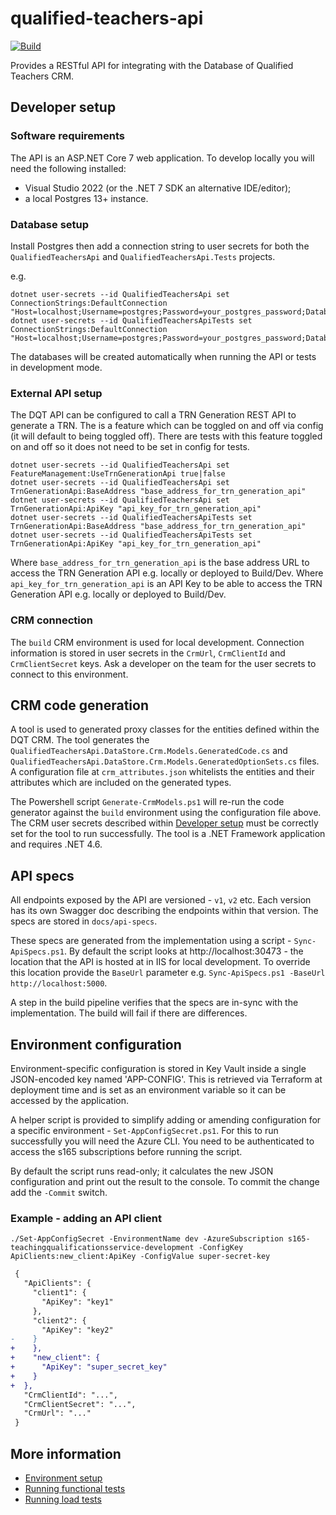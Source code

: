 # qualified-teachers-api

[![Build](https://github.com/DFE-Digital/qualified-teachers-api/actions/workflows/build.yml/badge.svg)](https://github.com/DFE-Digital/qualified-teachers-api/actions/workflows/build.yml)

Provides a RESTful API for integrating with the Database of Qualified Teachers CRM.


## Developer setup

### Software requirements

The API is an ASP.NET Core 7 web application. To develop locally you will need the following installed:
- Visual Studio 2022 (or the .NET 7 SDK an alternative IDE/editor);
- a local Postgres 13+ instance.

### Database setup

Install Postgres then add a connection string to user secrets for both the `QualifiedTeachersApi` and `QualifiedTeachersApi.Tests` projects.

e.g.
```shell
dotnet user-secrets --id QualifiedTeachersApi set ConnectionStrings:DefaultConnection "Host=localhost;Username=postgres;Password=your_postgres_password;Database=dqt"
dotnet user-secrets --id QualifiedTeachersApiTests set ConnectionStrings:DefaultConnection "Host=localhost;Username=postgres;Password=your_postgres_password;Database=dqt_tests"
```

The databases will be created automatically when running the API or tests in development mode.

### External API setup

The DQT API can be configured to call a TRN Generation REST API to generate a TRN.
The is a feature which can be toggled on and off via config (it will default to being toggled off).
There are tests with this feature toggled on and off so it does not need to be set in config for tests.

```shell
dotnet user-secrets --id QualifiedTeachersApi set FeatureManagement:UseTrnGenerationApi true|false
dotnet user-secrets --id QualifiedTeachersApi set TrnGenerationApi:BaseAddress "base_address_for_trn_generation_api"
dotnet user-secrets --id QualifiedTeachersApi set TrnGenerationApi:ApiKey "api_key_for_trn_generation_api"
dotnet user-secrets --id QualifiedTeachersApiTests set TrnGenerationApi:BaseAddress "base_address_for_trn_generation_api"
dotnet user-secrets --id QualifiedTeachersApiTests set TrnGenerationApi:ApiKey "api_key_for_trn_generation_api"
```
Where `base_address_for_trn_generation_api` is the base address URL to access the TRN Generation API e.g. locally or deployed to Build/Dev.
Where `api_key_for_trn_generation_api` is an API Key to be able to access the TRN Generation API e.g. locally or deployed to Build/Dev.


### CRM connection

The `build` CRM environment is used for local development. Connection information is stored in user secrets in the `CrmUrl`, `CrmClientId` and `CrmClientSecret` keys.
Ask a developer on the team for the user secrets to connect to this environment.


## CRM code generation

A tool is used to generated proxy classes for the entities defined within the DQT CRM.
The tool generates the `QualifiedTeachersApi.DataStore.Crm.Models.GeneratedCode.cs` and `QualifiedTeachersApi.DataStore.Crm.Models.GeneratedOptionSets.cs` files.
A configuration file at `crm_attributes.json` whitelists the entities and their attributes which are included on the generated types.

The Powershell script `Generate-CrmModels.ps1` will re-run the code generator against the `build` environment using the configuration file above.
The CRM user secrets described within [Developer setup](#crm-connection) must be correctly set for the tool to run successfully.
The tool is a .NET Framework application and requires .NET 4.6.


## API specs

All endpoints exposed by the API are versioned - `v1`, `v2` etc. Each version has its own Swagger doc describing the endpoints within that version.
The specs are stored in `docs/api-specs`.

These specs are generated from the implementation using a script - `Sync-ApiSpecs.ps1`. By default the script looks at http://localhost:30473 - the location
that the API is hosted at in IIS for local development. To override this location provide the `BaseUrl` parameter e.g. `Sync-ApiSpecs.ps1 -BaseUrl http://localhost:5000`.

A step in the build pipeline verifies that the specs are in-sync with the implementation. The build will fail if there are differences.


## Environment configuration

Environment-specific configuration is stored in Key Vault inside a single JSON-encoded key named 'APP-CONFIG'.
This is retrieved via Terraform at deployment time and is set as an environment variable so it can be accessed by the application.

A helper script is provided to simplify adding or amending configuration for a specific environment - `Set-AppConfigSecret.ps1`.
For this to run successfully you will need the Azure CLI. You need to be authenticated to access the s165 subscriptions before running the script.

By default the script runs read-only; it calculates the new JSON configuration and print out the result to the console. To commit the change add the `-Commit` switch.

### Example - adding an API client

```shell
./Set-AppConfigSecret -EnvironmentName dev -AzureSubscription s165-teachingqualificationsservice-development -ConfigKey ApiClients:new_client:ApiKey -ConfigValue super-secret-key
```

```diff
 {
   "ApiClients": {
     "client1": {
       "ApiKey": "key1"
     },
     "client2": {
       "ApiKey": "key2"
-    }
+    },
+    "new_client": {
+      "ApiKey": "super_secret_key"
+    }
+  },
   "CrmClientId": "...",
   "CrmClientSecret": "...",
   "CrmUrl": "..."
 }
```

## More information

- [Environment setup](docs/environment-setup.md)
- [Running functional tests](docs/running-functional-tests.md)
- [Running load tests](docs/running-load-tests.md)
